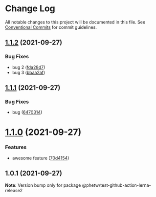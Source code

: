 # Change Log

All notable changes to this project will be documented in this file.
See [Conventional Commits](https://conventionalcommits.org) for commit guidelines.

## [1.1.2](https://github.com/phetw/github-action-lerna/compare/@phetw/test-github-action-lerna-release2@1.1.1...@phetw/test-github-action-lerna-release2@1.1.2) (2021-09-27)


### Bug Fixes

* bug 2 ([fda28d7](https://github.com/phetw/github-action-lerna/commit/fda28d70ea416eb5d94b4d41db4477d1c7b90864))
* bug 3 ([bbaa2af](https://github.com/phetw/github-action-lerna/commit/bbaa2afff7e4f28984a1b6a884f37afb96389b83))





## [1.1.1](https://github.com/phetw/github-action-lerna/compare/@phetw/test-github-action-lerna-release2@1.1.0...@phetw/test-github-action-lerna-release2@1.1.1) (2021-09-27)


### Bug Fixes

* bug ([6470314](https://github.com/phetw/github-action-lerna/commit/6470314bdfc23a2808dc5c38e78b7df355025f2a))





# [1.1.0](https://github.com/phetw/github-action-lerna/compare/@phetw/test-github-action-lerna-release2@1.0.1...@phetw/test-github-action-lerna-release2@1.1.0) (2021-09-27)


### Features

* awesome feature ([70d4154](https://github.com/phetw/github-action-lerna/commit/70d4154a73b3abd8aaee9c46f9b1cbcc7568287f))





## 1.0.1 (2021-09-27)

**Note:** Version bump only for package @phetw/test-github-action-lerna-release2
